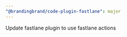 ```yaml
---
"@brandingbrand/code-plugin-fastlane": major
---
```


Update fastlane plugin to use fastlane actions
